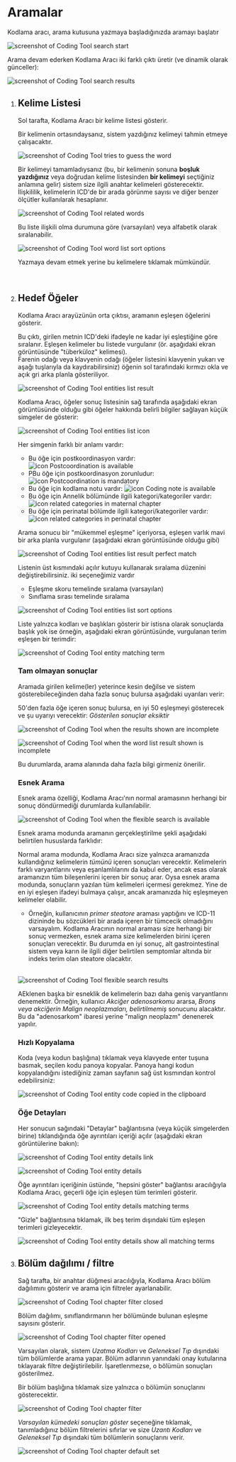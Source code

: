 ﻿# Aramalar <a name="searching"></a>
            
Kodlama aracı, arama kutusuna yazmaya başladığınızda aramayı başlatır

![screenshot of Coding Tool search start](img/search-start-v4.png "Kodlama Aracında aramanın başlaması")

Arama devam ederken Kodlama Aracı iki farklı çıktı üretir (ve dinamik olarak günceller):

![screenshot of Coding Tool search results](img/search-result-columns-v4.png "Kodlama Aracında aramanın başlaması")
            
1. ## Kelime Listesi <a name="word-list"></a>
    
    Sol tarafta, Kodlama Aracı bir kelime listesi gösterir.

    Bir kelimenin ortasındaysanız, sistem yazdığınız kelimeyi tahmin etmeye çalışacaktır.
    
    ![screenshot of Coding Tool tries to guess the word](img/wordlist-guessing-v4.png "Kodlama Aracı kelimeyi tahmin etmeye çalışır")
 
    Bir kelimeyi tamamladıysanız (bu, bir kelimenin sonuna **boşluk yazdığınız** veya doğrudan kelime listesinden **bir kelimeyi** seçtiğiniz anlamına gelir) sistem size ilgili anahtar kelimeleri gösterecektir.     
    İlişkililik, kelimelerin ICD'de bir arada görünme sayısı ve diğer benzer ölçütler kullanılarak hesaplanır.
    
    ![screenshot of Coding Tool related words](img/wordlist-related-v4.png "Kodlama Aracı ilişkili kelimeler")

    Bu liste ilişkili olma durumuna göre (varsayılan) veya alfabetik olarak sıralanabilir.
    
    ![screenshot of Coding Tool word list sort options](img/wordlist-sort-v4.png "Kodlama Aracı kelime listesi sıralama seçenekleri")

    Yazmaya devam etmek yerine bu kelimelere tıklamak mümkündür.

    <br/>

2. ## Hedef Öğeler <a name="destination-entities"></a>
    
    Kodlama Aracı arayüzünün orta çıktısı, aramanın eşleşen öğelerini gösterir.
 
    Bu çıktı, girilen metnin ICD'deki ifadeyle ne kadar iyi eşleştiğine göre sıralanır. Eşleşen kelimeler bu listede vurgulanır (ör. aşağıdaki ekran görüntüsünde "tüberküloz" kelimesi).    
    Farenin odağı veya klavyenin odağı (öğeler listesini klavyenin yukarı ve aşağı tuşlarıyla da kaydırabilirsiniz) öğenin sol tarafındaki kırmızı okla ve açık gri arka planla gösteriliyor.    

    ![screenshot of Coding Tool entities list result](img/entities-list-v4.png "Kodlama Aracı sonuçlar öğe listesi")

    Kodlama Aracı, öğeler sonuç listesinin sağ tarafında aşağıdaki ekran görüntüsünde olduğu gibi öğeler hakkında belirli bilgiler sağlayan küçük simgeler de gösterir:  

    ![screenshot of Coding Tool entities list icon](img/entities-list-icons-v4.png "Coding Tool entities list icon")

    Her simgenin farklı bir anlamı vardır:

    - Bu öğe için postkoordinasyon vardır: ![icon Postcoordination is available](img/icon-pa-v4.png "Postkoordinasyon vardır simgesi")
    - PBu öğe için postkoordinasyon zorunludur: ![icon Postcoordination is mandatory](img/icon-pr-v4.png "Postkoordinasyon zorunludur simgesi")
    - Bu öğe için kodlama notu vardır: ![icon Coding note is available](img/icon-cn-v4.png "Kodlama notu vardır simgesi")    
    - Bu öğe için Annelik bölümünde ilgili kategori/kategoriler vardır: ![icon related categories in maternal chapter](img/icon-ml-v4.png "Annelik bölümünde ilişkili kategoriler vardır")    
    - Bu öğe için perinatal bölümde ilgili kategori/kategoriler vardır: ![icon related categories in perinatal chapter](img/icon-pl-v4.png "Perinatal bölümünde ilişkili kategoriler vardır")    

    Arama sonucu bir "mükemmel eşleşme" içeriyorsa, eşleşen varlık mavi bir arka planla vurgulanır (aşağıdaki ekran görüntüsünde olduğu gibi)
    
    ![screenshot of Coding Tool entities list result perfect match](img/entities-list-blu-match-v4.png "Kodlama Aracı öğeler listesi mükemmel eşleşme")

    Listenin üst kısmındaki açılır kutuyu kullanarak sıralama düzenini değiştirebilirsiniz. iki seçeneğimiz vardır

      - Eşleşme skoru temelinde sıralama (varsayılan)
      - Sınıflama sırası temelinde sıralama

    ![screenshot of Coding Tool entities list sort options](img/entities-list-sort-v4.png "Kodlama Aracı öğeler listesi sıralama seçenekleri")


    Liste yalnızca kodları ve başlıkları gösterir bir istisna olarak sonuçlarda başlık yok ise örneğin, aşağıdaki ekran görüntüsünde, vurgulanan terim eşleşen bir terimdir:
    
    ![screenshot of Coding Tool entity matching term](img/entity-matching-terms-v4.png "Kodlama Aracı öğe eşleşen terim")


    ### Tam olmayan sonuçlar <a name="incomplete-results"></a>
   
    Aramada girilen kelime(ler) yeterince kesin değilse ve sistem gösterebileceğinden daha fazla sonuç bulursa aşağıdaki uyarıları verir:

    50'den fazla öğe içeren sonuç bulursa, en iyi 50 eşleşmeyi gösterecek ve şu uyarıyı verecektir: *Gösterilen sonuçlar eksiktir*

    ![screenshot of Coding Tool when the results shown are incomplete](img/search-result-incomplete-v4.png "Kodlama Aracı gösterilen sonuçlar eksik olursa")

    ![screenshot of Coding Tool when the word list result shown is incomplete](img/wordlist-result-incomplete-v4.png "Kelime listesi sonucunun eksik olduğunu gösterdiğinde Kodlama Aracı")

    Bu durumlarda, arama alanında daha fazla bilgi girmeniz önerilir.
    

    ### Esnek Arama <a name="flexible-search"></a> 

    Esnek arama özelliği, Kodlama Aracı'nın normal aramasının herhangi bir sonuç döndürmediği durumlarda kullanılabilir.

    ![screenshot of Coding Tool when the flexible search is available](img/flexisearch-v4.png "Esnek arama imkan dahilinde olduğunda Kodlama Aracı")

    Esnek arama modunda aramanın gerçekleştirilme şekli aşağıdaki belirtilen hususlarda farklıdır:

    Normal arama modunda, Kodlama Aracı size yalnızca aramanızda kullandığınız kelimelerin *tümünü* içeren sonuçları verecektir. Kelimelerin farklı varyantlarını veya eşanlamlılarını da kabul eder, ancak esas olarak aramanızın tüm bileşenlerini içeren bir sonuç arar. Oysa esnek arama modunda, sonuçların yazılan tüm kelimeleri içermesi gerekmez. Yine de en iyi eşleşen ifadeyi bulmaya çalışır, ancak aramanızda hiç eşleşmeyen kelimeler olabilir.
        
    - Örneğin, kullanıcının *primer steatore* araması yaptığını ve ICD-11 dizininde bu sözcükleri bir arada içeren bir tümcecik olmadığını varsayalım. Kodlama Aracının normal araması size herhangi bir sonuç vermezken, esnek arama size kelimelerden birini içeren sonuçları verecektir. Bu durumda en iyi sonuç, alt gastrointestinal sistem veya karın ile ilgili diğer belirtilen semptomlar altında bir indeks terim olan steatore olacaktır.    

    <br/>

    ![screenshot of Coding Tool flexible search results](img/flexisearch-results-v4.png "Kodlama Aracı esnek arama sonuçları")

    AEklenen başka bir esneklik de kelimelerin bazı daha geniş varyantlarını denemektir. Örneğin, kullanıcı _Akciğer adenosarkomu_ ararsa, _Bronş veya akciğerin Malign neoplazmaları, belirtilmemiş_ sonucunu alacaktır. Bu da "adenosarkom" ibaresi yerine "malign neoplazm" denenerek yapılır.


    ### Hızlı Kopyalama <a name="quick-copying"></a>

    Koda (veya kodun başlığına) tıklamak veya klavyede enter tuşuna basmak, seçilen kodu panoya kopyalar. Panoya hangi kodun kopyalandığını istediğiniz zaman sayfanın sağ üst kısmından kontrol edebilirsiniz:

    ![screenshot of Coding Tool entity code copied in the clipboard](img/entity-clipboard-v4.png "Kodlama Aracı kopyalanan öğe kodunu panoya alma")

    
    ### Öğe Detayları <a name="entity-details"></a>

    Her sonucun sağındaki "Detaylar" bağlantısına (veya küçük simgelerden birine) tıklandığında öğe ayrıntıları içeriği açılır (aşağıdaki ekran görüntülerine bakın):

    ![screenshot of Coding Tool entity details link](img/entity-details-link-v4.png "Kodlama Aracı öğe detayları linki")

    ![screenshot of Coding Tool entity details](img/entity-details-open-v4.png "Kodlama Aracı öğe detayları")

    Öğe ayrıntıları içeriğinin üstünde, "hepsini göster" bağlantısı aracılığıyla Kodlama Aracı, geçerli öğe için eşleşen tüm terimleri gösterir.

    ![screenshot of Coding Tool entity details matching terms](img/entity-details-matching-terms-v4.png "Kodlama Aracı öğe detayları eşleşen terimler")

    "Gizle" bağlantısına tıklamak, ilk beş terim dışındaki tüm eşleşen terimleri gizleyecektir.

    ![screenshot of Coding Tool entity details show all matching terms](img/entity-details-matching-terms-all-v4.png "Kodlama Aracı öğe ayrıntıları, eşleşen tüm terimleri gösterir")
                
3. ## Bölüm dağılımı / filtre <a name="chapter-distribution-filter"></a>
    
    Sağ tarafta, bir anahtar düğmesi aracılığıyla, Kodlama Aracı bölüm dağılımını gösterir ve arama için filtreler ayarlanabilir.

    ![screenshot of Coding Tool chapter filter closed](img/entities-list-filter-off-v4.png "Kodlama Aracı bölüm filtresi kapalı")

    Bölüm dağılımı, sınıflandırmanın her bölümünde bulunan eşleşme sayısını gösterir.

    ![screenshot of Coding Tool chapter filter opened](img/entities-list-filter-on-v4.png "Kodlama Aracı bölüm filtresi açık")
              
    Varsayılan olarak, sistem *Uzatma Kodları* ve *Geleneksel Tıp* dışındaki tüm bölümlerde arama yapar.
    Bölüm adlarının yanındaki onay kutularına tıklayarak filtre değiştirilebilir. İşaretlenmezse, o bölümün sonuçları gösterilmez.
 
    Bir bölüm başlığına tıklamak size yalnızca o bölümün sonuçlarını gösterecektir.
              
    ![screenshot of Coding Tool chapter filter](img/chapters-filter-v4.png "Kodlama Aracı bölüm filtresi")

    *Varsayılan kümedeki sonuçları göster* seçeneğine tıklamak, tanımladığınız bölüm filtrelerini sıfırlar ve size *Uzantı Kodları* ve *Geleneksel Tıp* dışındaki tüm bölümlerin sonuçlarını verir.
              
    ![screenshot of Coding Tool chapter default set](img/chapters-default-v4.png "Kodlama Aracı bölüm varsayılan seti")

